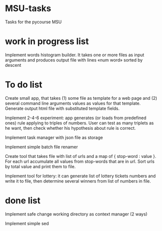 # MSU-tasks
Tasks for the pycourse MSU
# work in progress list

Implement words histogram builder. It takes one or more files as input arguments and produces output file with lines «num word» sorted by descent

# To do list


Create small app, that takes (1) some file as template for a web page and (2) several command line arguments values as values for that template. Generate output html file with substituted template fields.

Implement 2-4-6 experiment: app generates (or loads from predefined ones) rule applying to triples of numbers. User can test as many triplets as he want, then check whether his hypothesis about rule is correct.

Implement task manager with json file as storage

Implement simple batch file renamer

Create tool that takes file with list of urls and a map of { stop-word : value }. For each url accumulate all values from stop-words that are in url. Sort urls by total value and print them to file.

Implement tool for lottery: it can generate list of lottery tickets numbers and write it to file, then determine several winners from list of numbers in file.

# done list

Implement safe change working directory as context manager (2 ways)

Implement simple sed
